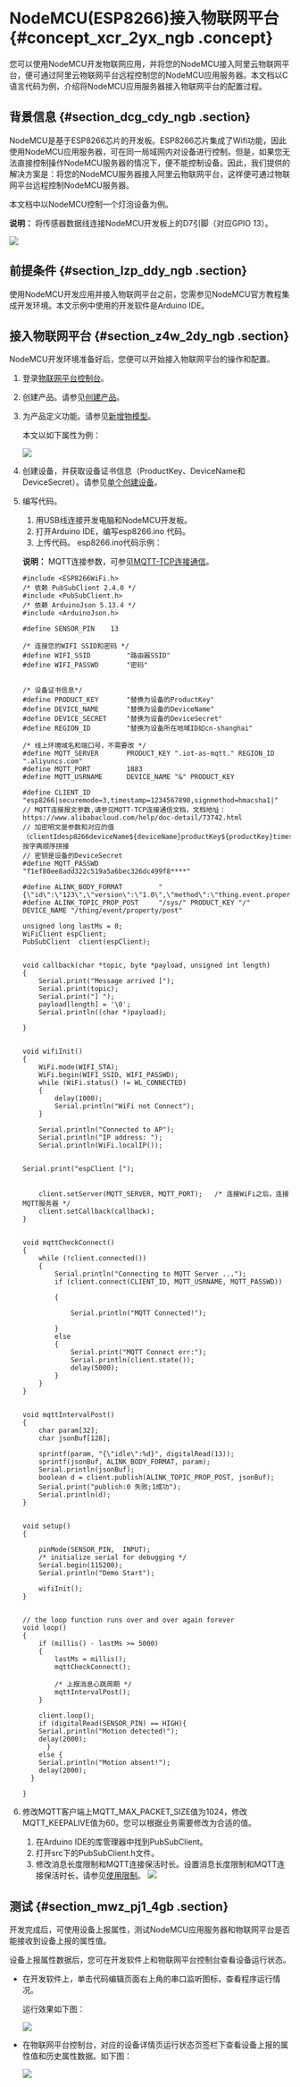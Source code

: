 # NodeMCU\(ESP8266\)接入物联网平台 {#concept_xcr_2yx_ngb .concept}

您可以使用NodeMCU开发物联网应用，并将您的NodeMCU接入阿里云物联网平台，便可通过阿里云物联网平台远程控制您的NodeMCU应用服务器。本文档以C语言代码为例，介绍将NodeMCU应用服务器接入物联网平台的配置过程。

## 背景信息 {#section_dcg_cdy_ngb .section}

NodeMCU是基于ESP8266芯片的开发板。ESP8266芯片集成了Wifi功能，因此使用NodeMCU应用服务器，可在同一局域网内对设备进行控制。但是，如果您无法直接控制操作NodeMCU服务器的情况下，便不能控制设备。因此，我们提供的解决方案是：将您的NodeMCU服务器接入阿里云物联网平台，这样便可通过物联网平台远程控制NodeMCU服务器。

本文档中以NodeMCU控制一个灯泡设备为例。

**说明：** 将传感器数据线连接NodeMCU开发板上的D7引脚（对应GPIO 13）。

![](http://static-aliyun-doc.oss-cn-hangzhou.aliyuncs.com/assets/img/117120/156204750838110_zh-CN.png)

## 前提条件 {#section_lzp_ddy_ngb .section}

使用NodeMCU开发应用并接入物联网平台之前，您需参见NodeMCU官方教程集成开发环境。本文示例中使用的开发软件是Arduino IDE。

## 接入物联网平台 {#section_z4w_2dy_ngb .section}

NodeMCU开发环境准备好后，您便可以开始接入物联网平台的操作和配置。

1.  登录[物联网平台控制台](https://iot.console.aliyun.com/product/region/cn-shanghai)。
2.  创建产品。请参见[创建产品](../../../../intl.zh-CN/用户指南/产品与设备/创建产品.md#)。
3.  为产品定义功能。请参见[新增物模型](../../../../intl.zh-CN/用户指南/产品与设备/物模型/新增物模型.md#)。

    本文以如下属性为例：

    ![](http://static-aliyun-doc.oss-cn-hangzhou.aliyuncs.com/assets/img/117120/156204750937986_zh-CN.png)

4.  创建设备，并获取设备证书信息（ProductKey、DeviceName和DeviceSecret）。请参见[单个创建设备](../../../../intl.zh-CN/用户指南/产品与设备/创建设备/单个创建设备.md#)。
5.  编写代码。

    1.  用USB线连接开发电脑和NodeMCU开发板。
    2.  打开Arduino IDE，编写esp8266.ino 代码。
    3.  上传代码。
    esp8266.ino代码示例：

    **说明：** MQTT连接参数，可参见[MQTT-TCP连接通信](../../../../intl.zh-CN/设备端开发指南/设备多协议连接/MQTT-TCP连接通信.md#)。

    ``` {#codeblock_rxk_emm_re3}
    #include <ESP8266WiFi.h>
    /* 依赖 PubSubClient 2.4.0 */
    #include <PubSubClient.h>
    /* 依赖 ArduinoJson 5.13.4 */
    #include <ArduinoJson.h>
    
    #define SENSOR_PIN    13
    
    /* 连接您的WIFI SSID和密码 */
    #define WIFI_SSID         "路由器SSID"
    #define WIFI_PASSWD       "密码"
    
    
    /* 设备证书信息*/
    #define PRODUCT_KEY       "替换为设备的ProductKey"
    #define DEVICE_NAME       "替换为设备的DeviceName"
    #define DEVICE_SECRET     "替换为设备的DeviceSecret"
    #define REGION_ID         "替换为设备所在地域ID如cn-shanghai"
    
    /* 线上环境域名和端口号，不需要改 */
    #define MQTT_SERVER       PRODUCT_KEY ".iot-as-mqtt." REGION_ID ".aliyuncs.com"
    #define MQTT_PORT         1883
    #define MQTT_USRNAME      DEVICE_NAME "&" PRODUCT_KEY
    
    #define CLIENT_ID         "esp8266|securemode=3,timestamp=1234567890,signmethod=hmacsha1|"
    // MQTT连接报文参数,请参见MQTT-TCP连接通信文档，文档地址：https://www.alibabacloud.com/help/doc-detail/73742.html
    // 加密明文是参数和对应的值（clientIdesp8266deviceName${deviceName}productKey${productKey}timestamp1234567890）按字典顺序拼接
    // 密钥是设备的DeviceSecret
    #define MQTT_PASSWD       "f1ef80ee8add322c519a5a6bec326dc499f8****"
    
    #define ALINK_BODY_FORMAT         "{\"id\":\"123\",\"version\":\"1.0\",\"method\":\"thing.event.property.post\",\"params\":%s}"
    #define ALINK_TOPIC_PROP_POST     "/sys/" PRODUCT_KEY "/" DEVICE_NAME "/thing/event/property/post"
    
    unsigned long lastMs = 0;
    WiFiClient espClient;
    PubSubClient  client(espClient);
    
    
    void callback(char *topic, byte *payload, unsigned int length)
    {
        Serial.print("Message arrived [");
        Serial.print(topic);
        Serial.print("] ");
        payload[length] = '\0';
        Serial.println((char *)payload);
    
    }
    
    
    void wifiInit()
    {
        WiFi.mode(WIFI_STA);
        WiFi.begin(WIFI_SSID, WIFI_PASSWD);
        while (WiFi.status() != WL_CONNECTED)
        {
            delay(1000);
            Serial.println("WiFi not Connect");
        }
    
        Serial.println("Connected to AP");
        Serial.println("IP address: ");
        Serial.println(WiFi.localIP());
    
    
    Serial.print("espClient [");
    
    
        client.setServer(MQTT_SERVER, MQTT_PORT);   /* 连接WiFi之后，连接MQTT服务器 */
        client.setCallback(callback);
    }
    
    
    void mqttCheckConnect()
    {
        while (!client.connected())
        {
            Serial.println("Connecting to MQTT Server ...");
            if (client.connect(CLIENT_ID, MQTT_USRNAME, MQTT_PASSWD))
    
            {
    
                Serial.println("MQTT Connected!");
    
            }
            else
            {
                Serial.print("MQTT Connect err:");
                Serial.println(client.state());
                delay(5000);
            }
        }
    }
    
    
    void mqttIntervalPost()
    {
        char param[32];
        char jsonBuf[128];
    
        sprintf(param, "{\"idle\":%d}", digitalRead(13));
        sprintf(jsonBuf, ALINK_BODY_FORMAT, param);
        Serial.println(jsonBuf);
        boolean d = client.publish(ALINK_TOPIC_PROP_POST, jsonBuf);
        Serial.print("publish:0 失败;1成功");
        Serial.println(d);
    }
    
    
    void setup() 
    {
    
        pinMode(SENSOR_PIN,  INPUT);
        /* initialize serial for debugging */
        Serial.begin(115200);
        Serial.println("Demo Start");
    
        wifiInit();
    }
    
    
    // the loop function runs over and over again forever
    void loop()
    {
        if (millis() - lastMs >= 5000)
        {
            lastMs = millis();
            mqttCheckConnect(); 
    
            /* 上报消息心跳周期 */
            mqttIntervalPost();
        }
    
        client.loop();
        if (digitalRead(SENSOR_PIN) == HIGH){
        Serial.println("Motion detected!");
        delay(2000);
          }
        else {
        Serial.println("Motion absent!");
        delay(2000);
      }
    
    }
    ```

6.  修改MQTT客户端上MQTT\_MAX\_PACKET\_SIZE值为1024，修改MQTT\_KEEPALIVE值为60。您可以根据业务需要修改为合适的值。

    1.  在Arduino IDE的库管理器中找到PubSubClient。
    2.  打开src下的PubSubClient.h文件。
    3.  修改消息长度限制和MQTT连接保活时长。设置消息长度限制和MQTT连接保活时长，请参见[使用限制](../../../../intl.zh-CN/产品简介/使用限制.md#)。
    ![](http://static-aliyun-doc.oss-cn-hangzhou.aliyuncs.com/assets/img/117120/156204750938000_zh-CN.png)


## 测试 {#section_mwz_pj1_4gb .section}

开发完成后，可使用设备上报属性，测试NodeMCU应用服务器和物联网平台是否能接收到设备上报的属性值。

设备上报属性数据后，您可在开发软件上和物联网平台控制台查看设备运行状态。

-   在开发软件上，单击代码编辑页面右上角的串口监听图标，查看程序运行情况。

    运行效果如下图：

    ![](http://static-aliyun-doc.oss-cn-hangzhou.aliyuncs.com/assets/img/117120/156204750938009_zh-CN.png)

-   在物联网平台控制台，对应的设备详情页运行状态页签栏下查看设备上报的属性值和历史属性数据。如下图：

    ![](http://static-aliyun-doc.oss-cn-hangzhou.aliyuncs.com/assets/img/117120/156204750938010_zh-CN.png)


